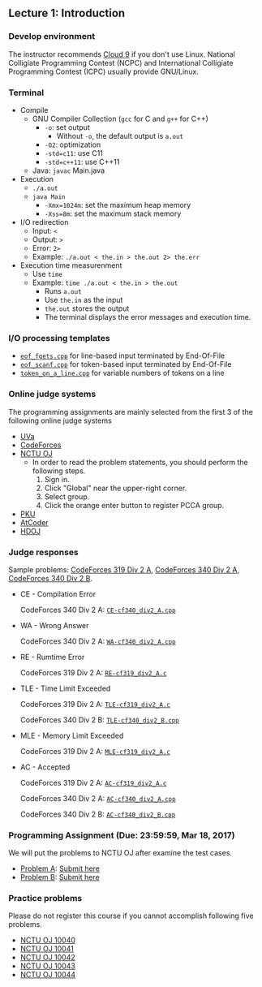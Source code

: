 ## Lecture 1: Introduction

### Develop environment
The instructor recommends [Cloud 9](https://c9.io/) if you don't use Linux. 
National Colligiate
Programming Contest (NCPC) and International Colligiate Programming Contest 
(ICPC) usually provide GNU/Linux.

### Terminal

+   Compile
    +   GNU Compiler Collection (`gcc` for C and `g++` for C++)
        +   `-o`: set output
            +   Without `-o`, the default output is `a.out`
        +   `-O2`: optimization
        +   `-std=c11`: use C11
        +   `-std=c++11`: use C++11
    +   Java: `javac` Main.java
+   Execution
    +   `./a.out`
    +   `java Main`
        +   `-Xmx=1024m`: set the maximum heap memory
        +   `-Xss=8m`: set the maximum stack memory
+   I/O redirection
    +   Input: `<`
    +   Output: `>`
    +   Error: `2>`
    +   Example: `./a.out < the.in > the.out 2> the.err`
+   Execution time measurenment
    +   Use `time`
    +   Example: `time ./a.out < the.in > the.out`
        +   Runs `a.out`
        +   Use `the.in` as the input
        +   `the.out` stores the output
        +   The terminal displays the error messages and execution time.

### I/O processing templates

+	[`eof_fgets.cpp`](eof_fgets.cpp) for line-based input terminated by End-Of-File
+	[`eof_scanf.cpp`](eof_scanf.cpp) for token-based input terminated by End-Of-File
+	[`token_on_a_line.cpp`](token_on_a_line.cpp) for variable numbers of tokens on a line

### Online judge systems

The programming assignments are mainly selected from the first 3 of the 
following online judge systems

+   [UVa](https://uva.onlinejudge.org/)
+   [CodeForces](http://codeforces.com/)
+   [NCTU OJ](https://oj.nctu.me/)
    +   In order to read the problem statements, you should perform the following steps.
        1. Sign in.
        2. Click "Global" near the upper-right corner.
        3. Select group.
        4. Click the orange enter button to register PCCA group.
+   [PKU](http://poj.org/)
+   [AtCoder](http://atcoder.jp/)
+   [HDOJ](http://acm.hdu.edu.cn/)

### Judge responses

Sample problems:
[CodeForces 319 Div 2 A](http://codeforces.com/contest/577/problem/A), 
[CodeForces 340 Div 2 A](http://codeforces.com/problemset/problem/617/A), 
[CodeForces 340 Div 2 B](http://codeforces.com/problemset/problem/617/B). 

+   CE - Compilation Error

    CodeForces 340 Div 2 A: [`CE-cf340_div2_A.cpp`](CE-cf340_div2_A.cpp)
+   WA - Wrong Answer

    CodeForces 340 Div 2 A: [`WA-cf340_div2_A.cpp`](WA-cf340_div2_A.cpp)
+   RE - Rumtime Error

    CodeForces 319 Div 2 A: [`RE-cf319_div2_A.c`](RE-cf319_div2_A.c)
+   TLE - Time Limit Exceeded

    CodeForces 319 Div 2 A: [`TLE-cf319_div2_A.c`](TLE-cf319_div2_A.c)
    
    CodeForces 340 Div 2 B: [`TLE-cf340_div2_B.cpp`](TLE-cf340_div2_B.cpp)
+   MLE - Memory Limit Exceeded

    CodeForces 319 Div 2 A: [`MLE-cf319_div2_A.c`](MLE-cf319_div2_A.c)
+   AC - Accepted

    CodeForces 319 Div 2 A: [`AC-cf319_div2_A.c`](AC-cf319_div2_A.c)
    
    CodeForces 340 Div 2 A: [`AC-cf340_div2_A.cpp`](AC-cf340_div2_A.cpp)
    
    CodeForces 340 Div 2 B: [`AC-cf340_div2_B.cpp`](AC-cf340_div2_B.cpp)

### Programming Assignment (Due: 23:59:59, Mar 18, 2017)
We will put the problems to NCTU OJ after examine the test cases.

+	[Problem A](hw/PA.pdf): [Submit here](https://oj.nctu.me/groups/2/problems/10510/)
+	[Problem B](hw/PB.pdf): [Submit here](https://oj.nctu.me/groups/2/problems/10511/)

### Practice problems
Please do not register this course if you cannot accomplish following five problems.

+   [NCTU OJ 10040](https://oj.nctu.me/groups/2/problems/10040/)
+   [NCTU OJ 10041](https://oj.nctu.me/groups/2/problems/10041/)
+   [NCTU OJ 10042](https://oj.nctu.me/groups/2/problems/10042/)
+   [NCTU OJ 10043](https://oj.nctu.me/groups/2/problems/10043/)
+   [NCTU OJ 10044](https://oj.nctu.me/groups/2/problems/10044/)
